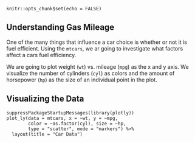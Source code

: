 ```{r setup, include=FALSE}
knitr::opts_chunk$set(echo = FALSE)
```

## Understanding Gas Mileage

One of the many things that influence a car choice is whether or not it is fuel efficient. Using the `mtcars`, we ar going to investigate what factors affect a cars fuel efficiency.

We are going to plot weight (`wt`) vs. mileage (`mpg`) as the x and y axis. We 
visualize the number of cylinders (`cyl`) as colors and the amount of
horsepower (`hp`) as the size of an individual point in the plot.

## Visualizing the Data

```{r plot, echo=FALSE, warning=FALSE}
suppressPackageStartupMessages(library(plotly))
plot_ly(data = mtcars, x = ~wt, y = ~mpg, 
        color = ~as.factor(cyl), size = ~hp,
        type = "scatter", mode = "markers") %>%
  layout(title = "Car Data")
```
